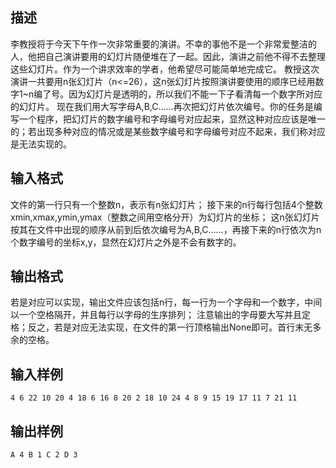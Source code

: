 ## 描述

李教授将于今天下午作一次非常重要的演讲。不幸的事他不是一个非常爱整洁的人，他把自己演讲要用的幻灯片随便堆在了一起。因此，演讲之前他不得不去整理这些幻灯片。作为一个讲求效率的学者，他希望尽可能简单地完成它。 教授这次演讲一共要用n张幻灯片（n<=26），这n张幻灯片按照演讲要使用的顺序已经用数字1~n编了号。因为幻灯片是透明的，所以我们不能一下子看清每一个数字所对应的幻灯片。 现在我们用大写字母A,B,C……再次把幻灯片依次编号。你的任务是编写一个程序，把幻灯片的数字编号和字母编号对应起来，显然这种对应应该是唯一的；若出现多种对应的情况或是某些数字编号和字母编号对应不起来，我们称对应是无法实现的。 

## 输入格式

文件的第一行只有一个整数n，表示有n张幻灯片； 接下来的n行每行包括4个整数xmin,xmax,ymin,ymax（整数之间用空格分开）为幻灯片的坐标； 这n张幻灯片按其在文件中出现的顺序从前到后依次编号为A,B,C……，再接下来的n行依次为n个数字编号的坐标x,y，显然在幻灯片之外是不会有数字的。

## 输出格式

若是对应可以实现，输出文件应该包括n行，每一行为一个字母和一个数字，中间以一个空格隔开，并且每行以字母的生序排列； 注意输出的字母要大写并且定格；反之，若是对应无法实现，在文件的第一行顶格输出None即可。首行末无多余的空格。

## 输入样例

```plaintext
4 6 22 10 20 4 18 6 16 8 20 2 18 10 24 4 8 9 15 19 17 11 7 21 11 
```

## 输出样例

```plaintext
A 4 B 1 C 2 D 3 
```



 



 

